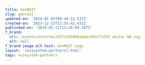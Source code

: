 ```yaml
---
title: GenRAIT
slug: genrait
updated-on: '2024-01-05T09:49:22.517Z'
created-on: '2023-12-15T12:55:42.431Z'
published-on: '2024-01-11T13:26:59.787Z'
f_brand:
  url: /assets/external/657c556868aea6c85dcf1259_vector-08.svg
  alt: null
f_brand-image-alt-text: GenRAIT Logo
layout: '[ecosystem-partners].html'
tags: ecosystem-partners
---
```



